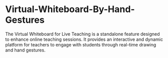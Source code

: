 # Virtual-Whiteboard-By-Hand-Gestures
The Virtual Whiteboard for Live Teaching is a standalone feature designed to enhance online teaching sessions. It provides an interactive and dynamic platform for teachers to engage with students through real-time drawing and hand gestures.

